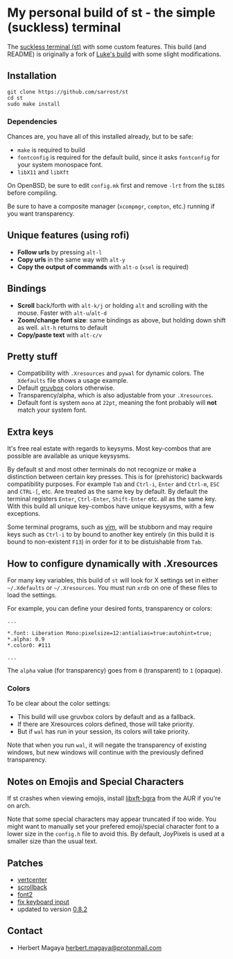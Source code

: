 # My personal build of st - the simple (suckless) terminal

The [suckless terminal (st)](https://st.suckless.org/) with some custom features. This build (and README) is originally a fork of [Luke's build](https://github.com/lukesmithxyz/st) with some slight modifications.

## Installation 

```
git clone https://github.com/sarrost/st
cd st
sudo make install
```

### Dependencies

Chances are, you have all of this installed already, but to be safe:

* `make` is required to build
* `fontconfig` is required for the default build, since it asks `fontconfig` for your system monospace font.  
* `libX11` and `libXft`

On OpenBSD, be sure to edit `config.mk` first and remove `-lrt` from the `$LIBS` before compiling.

Be sure to have a composite manager (`xcompmgr`, `compton`, etc.) running if you want transparency.

## Unique features (using rofi)

* **Follow urls** by pressing `alt-l`
* **Copy urls** in the same way with `alt-y`
* **Copy the output of commands** with `alt-o` (`xsel` is required)

## Bindings

* **Scroll** back/forth with `alt-k/j` or holding `alt` and scrolling with the mouse. Faster with `alt-u`/`alt-d`
* **Zoom/change font size**: same bindings as above, but holding down shift as well. `alt-h` returns to default
* **Copy/paste text** with `alt-c/v`

## Pretty stuff

* Compatibility with `.Xresources` and `pywal` for dynamic colors. The `Xdefaults` file shows a usage example.
* Default [gruvbox](https://github.com/morhetz/gruvbox) colors otherwise.
* Transparency/alpha, which is also adjustable from your `.Xresources`.
* Default font is system `mono` at `22pt`, meaning the font probably will **not** match your system font.

## Extra keys

It's free real estate with regards to keysyms. Most key-combos that are possible are available as unique keysysms.

By default st and most other terminals do not recognize or make a distinction between certain key presses. This is for (prehistoric) backwards compatibility purposes. For example `Tab` and `Ctrl-i`, `Enter` and	`Ctrl-m`, `ESC` and `CTRL-[`, etc. Are treated as the same key by default. By default the terminal registers `Enter`, `Ctrl-Enter`, `Shift-Enter` etc. all as the same key. With this build all unique key-combos have unique keysysms, with a few exceptions.

Some terminal programs, such as [vim](https://www.vim.org/), will be stubborn and may require keys such as `Ctrl-i` to by bound to another key entirely (in this build it is bound to non-existent `F13`) in order for it to be distuishable from `Tab`.

## How to configure dynamically with .Xresources

For many key variables, this build of `st` will look for X settings set in either `~/.Xdefaults` or `~/.Xresources`. You must run `xrdb` on one of these files to load the settings.

For example, you can define your desired fonts, transparency or colors:

```
...

*.font:	Liberation Mono:pixelsize=12:antialias=true:autohint=true;
*.alpha: 0.9
*.color0: #111

...
```

The `alpha` value (for transparency) goes from `0` (transparent) to `1` (opaque).

### Colors

To be clear about the color settings:

* This build will use gruvbox colors by default and as a fallback.
* If there are Xresources colors defined, those will take priority.
* But if `wal` has run in your session, its colors will take priority.

Note that when you run `wal`, it will negate the transparency of existing windows, but new windows will continue with the previously defined transparency.

## Notes on Emojis and Special Characters

If st crashes when viewing emojis, install [libxft-bgra](https://aur.archlinux.org/packages/libxft-bgra/) from the AUR if you're on arch.

Note that some special characters may appear truncated if too wide. You might want to manually set your prefered emoji/special character font to a lower size in the `config.h` file to avoid this. By default, JoyPixels is used at a smaller size than the usual text.  

## Patches

* [vertcenter](https://st.suckless.org/patches/vertcenter/)
* [scrollback](https://st.suckless.org/patches/scrollback/)
* [font2](https://st.suckless.org/patches/font2/)
* [fix keyboard input](https://st.suckless.org/patches/fix_keyboard_input/)
* updated to version [0.8.2](https://dl.suckless.org/st/st-0.8.2.tar.gz)


## Contact

* Herbert Magaya <herbert.magaya@protonmail.com>
